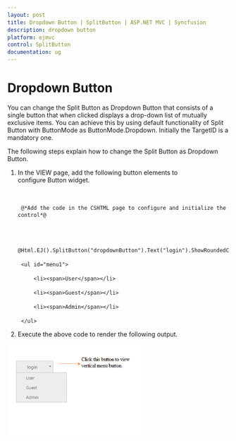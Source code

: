 ```yaml
---
layout: post
title: Dropdown Button | SplitButton | ASP.NET MVC | Syncfusion
description: dropdown button
platform: ejmvc
control: SplitButton
documentation: ug
---
```


# Dropdown Button

You can change the Split Button as Dropdown Button that consists of a single button that when clicked displays a drop-down list of mutually exclusive items. You can achieve this by using default functionality of Split Button with ButtonMode as ButtonMode.Dropdown. Initially the TargetID is a mandatory one.

The following steps explain how to change the Split Button as Dropdown Button.

1. In the VIEW page, add the following button elements to configure Button widget.

   ~~~ cshtml


	@*Add the code in the CSHTML page to configure and initialize the control*@



	@Html.EJ().SplitButton("dropdownButton").Text("login").ShowRoundedCorner(true).Size(ButtonSize.Medium).ContentType(ContentType.TextOnly).TargetID("menu1").ButtonMode(ButtonMode.Dropdown)

	<ul id="menu1">

		<li><span>User</span></li>

		<li><span>Guest</span></li>

		<li><span>Admin</span></li>

	</ul>

   ~~~
  



2. Execute the above code to render the following output.

![](Dropdown-Button_images/Dropdown-Button_img1.png)





